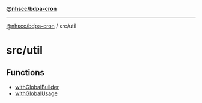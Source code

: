[**@nhscc/bdpa-cron**](../../README.md)

***

[@nhscc/bdpa-cron](../../README.md) / src/util

# src/util

## Functions

- [withGlobalBuilder](functions/withGlobalBuilder.md)
- [withGlobalUsage](functions/withGlobalUsage.md)
